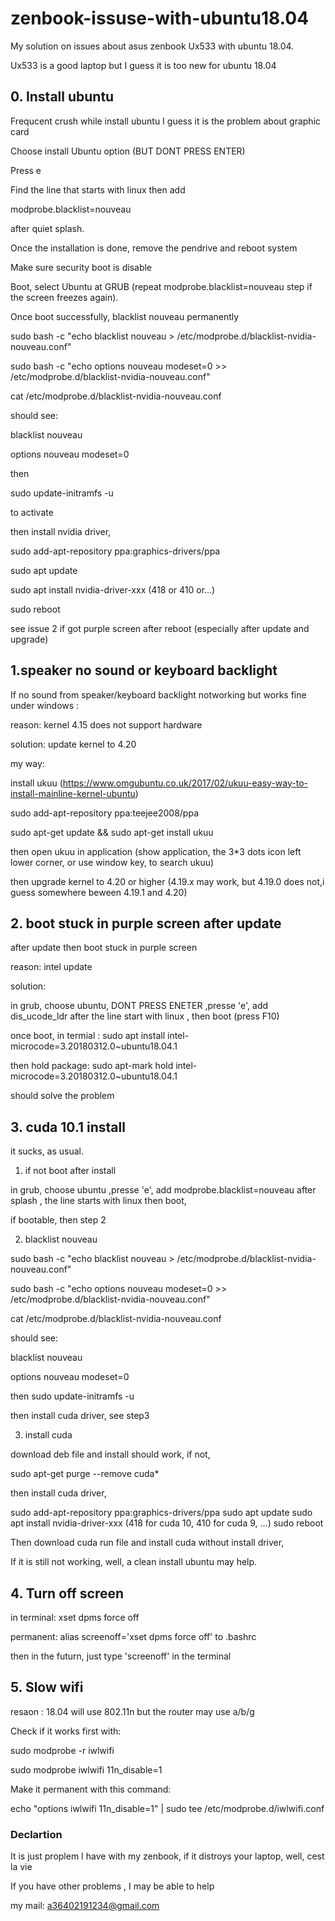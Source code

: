 # zenbook-issuse-with-ubuntu18.04

My solution on issues about asus zenbook Ux533 with ubuntu 18.04.

Ux533 is a good laptop but I guess it is too new for ubuntu 18.04

## 0. Install ubuntu 
Frequcent crush while install ubuntu
I guess it is the problem about graphic card

Choose install Ubuntu option (BUT DONT PRESS ENTER)

Press e

Find the line that starts with linux then add 

modprobe.blacklist=nouveau

after quiet splash.

Once the installation is done, remove the pendrive and reboot system

Make sure security boot is disable

Boot, select Ubuntu at GRUB (repeat modprobe.blacklist=nouveau step if the screen freezes again).

Once boot successfully, blacklist nouveau permanently

sudo bash -c "echo blacklist nouveau > /etc/modprobe.d/blacklist-nvidia-nouveau.conf"

sudo bash -c "echo options nouveau modeset=0 >> /etc/modprobe.d/blacklist-nvidia-nouveau.conf"

cat /etc/modprobe.d/blacklist-nvidia-nouveau.conf

should see:

blacklist nouveau

options nouveau modeset=0

then 

sudo update-initramfs -u

to activate

then install nvidia driver, 

sudo add-apt-repository ppa:graphics-drivers/ppa

sudo apt update

sudo apt install nvidia-driver-xxx (418 or 410 or...)

sudo reboot

see issue 2 if got purple screen after reboot (especially after update and upgrade)

## 1.speaker no sound or keyboard backlight

If no sound from speaker/keyboard backlight notworking but works fine under windows :

reason: kernel 4.15 does not support hardware

solution: update kernel to 4.20

my way:

install ukuu (https://www.omgubuntu.co.uk/2017/02/ukuu-easy-way-to-install-mainline-kernel-ubuntu)

sudo add-apt-repository ppa:teejee2008/ppa

sudo apt-get update && sudo apt-get install ukuu

then open ukuu in application (show application, the 3*3 dots icon left lower corner, or use window key, to search ukuu)

then upgrade kernel to 4.20 or higher (4.19.x may work, but 4.19.0 does not,i guess somewhere beween 4.19.1 and 4.20) 


## 2. boot stuck in purple screen after update

after update then boot stuck in purple screen

reason: intel update

solution: 

in grub, choose ubuntu, DONT PRESS ENETER ,presse 'e', add   dis_ucode_ldr  after the line start with linux , then boot (press F10)

once boot, in termial : sudo apt install intel-microcode=3.20180312.0~ubuntu18.04.1 

then hold package:  sudo apt-mark hold intel-microcode=3.20180312.0~ubuntu18.04.1

should solve the problem

## 3. cuda 10.1 install 

it sucks, as usual.

1. if not boot after install 

in grub, choose ubuntu ,presse 'e', add  modprobe.blacklist=nouveau  after splash , the line starts with linux then boot,

if bootable, then step 2

2. blacklist nouveau

sudo bash -c "echo blacklist nouveau > /etc/modprobe.d/blacklist-nvidia-nouveau.conf"

sudo bash -c "echo options nouveau modeset=0 >> /etc/modprobe.d/blacklist-nvidia-nouveau.conf"

cat /etc/modprobe.d/blacklist-nvidia-nouveau.conf

should see:

blacklist nouveau

options nouveau modeset=0

then sudo update-initramfs -u

then install cuda driver, see step3

3. install cuda 

download deb file and install should work, if not, 

sudo apt-get purge --remove cuda*

then install cuda driver, 

sudo add-apt-repository ppa:graphics-drivers/ppa
sudo apt update
sudo apt install nvidia-driver-xxx (418 for cuda 10, 410 for cuda 9, ...)
sudo reboot

Then download cuda run file and install cuda without install driver,

If it is still not working, well, a clean install ubuntu may help.

## 4. Turn off screen 

in terminal: xset dpms force off

permanent: alias screenoff='xset dpms force off' to .bashrc

then in the futurn, just type 'screenoff' in the terminal 

## 5. Slow wifi
resaon : 18.04 will use 802.11n but the router may use a/b/g

Check if it works first with:

sudo modprobe -r iwlwifi

sudo modprobe iwlwifi 11n_disable=1

Make it permanent with this command:

echo "options iwlwifi 11n_disable=1" | sudo tee /etc/modprobe.d/iwlwifi.conf

### Declartion

It is just proplem I have with my zenbook, if it distroys your laptop, well, cest la vie

If you have other problems , I may be able to help

my mail: a36402191234@gmail.com


